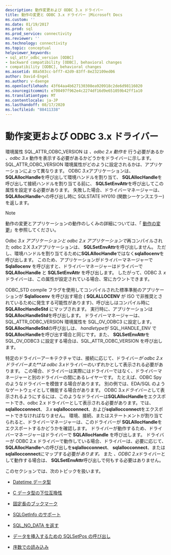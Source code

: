 ```yaml
---
description: 動作変更および ODBC 3.x ドライバー
title: 動作の変更と ODBC 3.x ドライバー |Microsoft Docs
ms.custom: ''
ms.date: 01/19/2017
ms.prod: sql
ms.prod_service: connectivity
ms.reviewer: ''
ms.technology: connectivity
ms.topic: conceptual
helpviewer_keywords:
- sql_attr_odbc_version [ODBC]
- backward compatibility [ODBC], behavioral changes
- compatibility [ODBC], behavioral changes
ms.assetid: 88a503cc-bff7-42d9-83ff-8e232109ed06
author: David-Engel
ms.author: v-daenge
ms.openlocfilehash: 43f64aa4b627130308ea920918c2de6d98116020
ms.sourcegitcommit: e700497f962e4c2274df16d9e651059b42ff1a10
ms.translationtype: MT
ms.contentlocale: ja-JP
ms.lasthandoff: 08/17/2020
ms.locfileid: "88411338"
---
```

# <a name="behavioral-changes-and-odbc-3x-drivers"></a>動作変更および ODBC 3.x ドライバー
環境属性 SQL_ATTR_ODBC_VERSION は *、odbc 2.x 動作を* 行う必要があるか *、odbc 3.x* 動作を表示する必要があるかどうかをドライバーに示します。 SQL_ATTR_ODBC_VERSION 環境属性がどのように設定されるかは、アプリケーションによって異なります。 ODBC *3.x*アプリケーションは、 **SQLAllocHandle**を呼び出して環境ハンドルを割り当て、 **SQLAllocHandle**を呼び出して接続ハンドルを割り当てる前に、 **SQLSetEnvAttr**を呼び出してこの属性を設定する必要があります。 失敗した場合、ドライバーマネージャーは、 **SQLAllocHandle**への呼び出し時に SQLSTATE HY010 (関数シーケンスエラー) を返します。  
  
> [!NOTE]  
>  動作の変更とアプリケーションの動作のしくみの詳細については、「 [動作の変更](../../../odbc/reference/develop-app/behavioral-changes.md)」を参照してください。  
  
 Odbc *3.x アプリケーションと* *odbc 2.x アプリケーションで*再コンパイルされた odbc 2.X *3.x*アプリケーションは、 **SQLSetEnvAttr**を呼び出しません。 ただし、環境ハンドルを割り当てるために**SQLAllocHandle**ではなく**sqlallocenv**を呼び出します。 このため、アプリケーションがドライバーマネージャーで **Sqlallocenv** を呼び出すと、ドライバーマネージャーはドライバーで **SQLAllocHandle** と **SQLSetEnvAttr** を呼び出します。 したがって、ODBC *3. x* ドライバーは、この属性が設定されている場合、常にカウントできます。  
  
 ODBC_STD compile フラグを使用してコンパイルされた標準準拠のアプリケーションが **Sqlallocenv** を呼び出す場合 ( **SQLALLOCENV** が ISO で非推奨とされているために発生する可能性があります)、呼び出しはコンパイル時に **SQLAllocHandleStd** にマップされます。 実行時に、アプリケーションは **SQLAllocHandleStd**を呼び出します。 ドライバーマネージャーは、SQL_ATTR_ODBC_VERSION 環境属性を SQL_OV_ODBC3 に設定します。 **SQLAllocHandleStd**の呼び出しは、 *handletype*が SQL_HANDLE_ENV で**SQLAllocHandle**を呼び出す場合と同じです。また、 **SQLSetEnvAttr**を SQL_OV_ODBC3 に設定する場合は、SQL_ATTR_ODBC_VERSION を呼び出します。  
  
 特定のドライバーアーキテクチャでは、接続に応じて、ドライバー*が odbc 2.x ドライバーまた**は odbc 3.x*ドライバーのいずれかとして表示される必要があります。 この場合、ドライバーは実際にはドライバーではなく、ドライバーマネージャーと別のドライバーの間にあるレイヤーです。 たとえば、ODBC Spy のようなドライバーを模倣する場合があります。 別の例では、EDA/SQL のようなゲートウェイとして機能する場合があります。 ODBC 3.x*ドライバーと*して表示されるようにするには、このようなドライバーは**SQLAllocHandle**をエクスポートでき、odbc 2.x ドライバーとして表示される必要があります。では、 **sqlallocconnect**、 *3.x* **sqlallocconnect**、および**sqlallocconnect**をエクスポートできなければなりません。 環境、接続、またはステートメントが割り当てられると、ドライバーマネージャーは、このドライバーが **SQLAllocHandle**をエクスポートするかどうかを確認します。 ドライバーが動作するため、ドライバーマネージャーはドライバーで **SQLAllocHandle** を呼び出します。 ドライバーが ODBC 2.x ドライバーで動作している場合、ドライバーは、必要に応じて、 **SQLAllocHandle**への呼び出しを**sqlallocconnect**、 **sqlallocconnect**、または**sqlallocconnect**にマップする必要が*あります。* また *、ODBC 2.x*ドライバーとして動作する場合は、 **SQLSetEnvAttr**呼び出しで何もする必要はありません。  
  
 このセクションでは、次のトピックを扱います。  
  
-   [Datetime データ型](../../../odbc/reference/appendixes/datetime-data-types.md)  
  
-   [C データ型の下位互換性](../../../odbc/reference/appendixes/backward-compatibility-of-c-data-types.md)  
  
-   [固定長のブックマーク](../../../odbc/reference/appendixes/fixed-length-bookmarks.md)  
  
-   [SQLGetInfo のサポート](../../../odbc/reference/appendixes/sqlgetinfo-support.md)  
  
-   [SQL_NO_DATA を返す](../../../odbc/reference/appendixes/returning-sql-no-data.md)  
  
-   [データを挿入するための SQLSetPos の呼び出し](../../../odbc/reference/appendixes/calling-sqlsetpos-to-insert-data.md)  
  
-   [序数での読み込み](../../../odbc/reference/appendixes/loading-by-ordinal.md)
